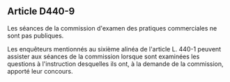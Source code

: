 Article D440-9
----
Les séances de la commission d'examen des pratiques commerciales ne sont pas
publiques.

Les enquêteurs mentionnés au sixième alinéa de l'article L. 440-1 peuvent
assister aux séances de la commission lorsque sont examinées les questions à
l'instruction desquelles ils ont, à la demande de la commission, apporté leur
concours.
